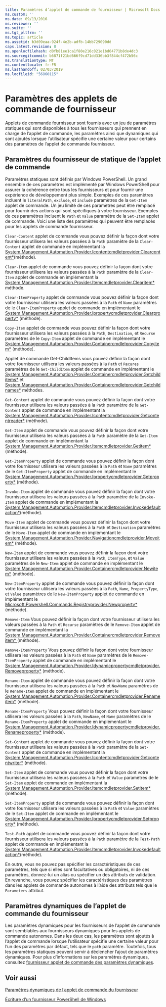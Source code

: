 ```yaml
---
title: Paramètres d’applet de commande de fournisseur | Microsoft Docs
ms.custom: ''
ms.date: 09/13/2016
ms.reviewer: ''
ms.suite: ''
ms.tgt_pltfrm: ''
ms.topic: article
ms.assetid: b3d09eaa-924f-4e2b-adfb-14bb729090dd
caps.latest.revision: 8
ms.openlocfilehash: d0fb81ee1ca1f80e216c021e1bd64771b8de4dc3
ms.sourcegitcommit: b6871f21bd666f9cd71dd336bb3f844cf472b56c
ms.translationtype: MT
ms.contentlocale: fr-FR
ms.lasthandoff: 02/03/2019
ms.locfileid: "56860115"
---
```

# <a name="provider-cmdlet-parameters"></a>Paramètres des applets de commande de fournisseur

Applets de commande fournisseur sont fournis avec un jeu de paramètres statiques qui sont disponibles à tous les fournisseurs qui prennent en charge de l’applet de commande, les paramètres ainsi que dynamiques qui sont ajoutés lorsque l’utilisateur spécifie une certaine valeur pour certains des paramètres de l’applet de commande fournisseur.

## <a name="provider-cmdlet-static-parameters"></a>Paramètres du fournisseur de statique de l’applet de commande

Paramètres statiques sont définis par Windows PowerShell. Un grand ensemble de ces paramètres est implémenté par Windows PowerShell pour assurer la cohérence entre tous les fournisseurs et pour fournir une expérience de développement plus simple. Exemples de ces paramètres incluent le `literalPath`, `exclude`, et `include` paramètres de la `Get-Item` applet de commande. Un jeu limité de ces paramètres peut être remplacé pour fournir des actions qui sont spécifiques à votre fournisseur. Exemples de ces paramètres incluent le `Path` et `Value` paramètre de la `Set-Item` applet de commande. Voici une liste des paramètres qui peuvent être remplacés pour les applets de commande fournisseur.

`Clear-Content` applet de commande vous pouvez définir la façon dont votre fournisseur utilisera les valeurs passées à la `Path` paramètre de la `Clear-Content` applet de commande en implémentant la [System.Management.Automation.Provider.Icontentcmdletprovider.Clearcontent*](/dotnet/api/System.Management.Automation.Provider.IContentCmdletProvider.ClearContent)(méthode).

`Clear-Item` applet de commande vous pouvez définir la façon dont votre fournisseur utilisera les valeurs passées à la `Path` paramètre de la `Clear-Item` applet de commande en implémentant la [System.Management.Automation.Provider.Itemcmdletprovider.Clearitem*](/dotnet/api/System.Management.Automation.Provider.ItemCmdletProvider.ClearItem) méthode.

`Clear-ItemProperty` applet de commande vous pouvez définir la façon dont votre fournisseur utilisera les valeurs passées à la `Path` et `Name` paramètres de le `Clear-ItemProperty` applet de commande en implémentant le [ System.Management.Automation.Provider.Ipropertycmdletprovider.Clearproperty*](/dotnet/api/System.Management.Automation.Provider.IPropertyCmdletProvider.ClearProperty) (méthode).

`Copy-Item` applet de commande vous pouvez définir la façon dont votre fournisseur utilisera les valeurs passées à la `Path`, `Destination`, et `Recurse` paramètres de le `Copy-Item` applet de commande en implémentant le [ System.Management.Automation.Provider.Containercmdletprovider.Copyitem*](/dotnet/api/System.Management.Automation.Provider.ContainerCmdletProvider.CopyItem) (méthode).

Applet de commande Get-ChildItems vous pouvez définir la façon dont votre fournisseur utilisera les valeurs passées à la `Path` et `Recures` paramètres de le `Get-ChildItem` applet de commande en implémentant le [ System.Management.Automation.Provider.Containercmdletprovider.Getchilditems*](/dotnet/api/System.Management.Automation.Provider.ContainerCmdletProvider.GetChildItems) et [System.Management.Automation.Provider.Containercmdletprovider.Getchildnames*](/dotnet/api/System.Management.Automation.Provider.ContainerCmdletProvider.GetChildNames) méthodes.

`Get-Content` applet de commande vous pouvez définir la façon dont votre fournisseur utilisera les valeurs passées à la `Path` paramètre de la `Get-Content` applet de commande en implémentant la [System.Management.Automation.Provider.Icontentcmdletprovider.Getcontentreader*](/dotnet/api/System.Management.Automation.Provider.IContentCmdletProvider.GetContentReader) (méthode).

`Get-Item` applet de commande vous pouvez définir la façon dont votre fournisseur utilisera les valeurs passées à la `Path` paramètre de la `Get-Item` applet de commande en implémentant la [System.Management.Automation.Provider.Itemcmdletprovider.Getitem*](/dotnet/api/System.Management.Automation.Provider.ItemCmdletProvider.GetItem) (méthode).

`Get-ItemProperty` applet de commande vous pouvez définir la façon dont votre fournisseur utilisera les valeurs passées à la `Path` et `Name` paramètres de le `Get-ItemProperty` applet de commande en implémentant le [ System.Management.Automation.Provider.Ipropertycmdletprovider.Getproperty*](/dotnet/api/System.Management.Automation.Provider.IPropertyCmdletProvider.GetProperty) (méthode).

`Invoke-Item` applet de commande vous pouvez définir la façon dont votre fournisseur utilisera les valeurs passées à la `Path` paramètre de la `Invoke-Item` applet de commande en implémentant la [System.Management.Automation.Provider.Itemcmdletprovider.Invokedefaultaction*](/dotnet/api/System.Management.Automation.Provider.ItemCmdletProvider.InvokeDefaultAction)(méthode).

`Move-Item` applet de commande vous pouvez définir la façon dont votre fournisseur utilisera les valeurs passées à la `Path` et `Destination` paramètres de le `Move-Item` applet de commande en implémentant le [ System.Management.Automation.Provider.Navigationcmdletprovider.Moveitem*](/dotnet/api/System.Management.Automation.Provider.NavigationCmdletProvider.MoveItem) (méthode).

`New-Item` applet de commande vous pouvez définir la façon dont votre fournisseur utilisera les valeurs passées à la `Path`, `ItemType`, et `Value` paramètres de le `New-Item` applet de commande en implémentant le [ System.Management.Automation.Provider.Containercmdletprovider.Newitem*](/dotnet/api/System.Management.Automation.Provider.ContainerCmdletProvider.NewItem) (méthode).

`New-ItemProperty` applet de commande vous pouvez définir la façon dont votre fournisseur utilisera les valeurs passées à la `Path`, `Name`, `PropertyType`, et `Value` paramètres de le `New-ItemProperty` applet de commande en implémentant le [ Microsoft.Powershell.Commands.Registryprovider.Newproperty*](/dotnet/api/Microsoft.PowerShell.Commands.RegistryProvider.NewProperty) (méthode).

`Remove-Item` Vous pouvez définir la façon dont votre fournisseur utilisera les valeurs passées à la `Path` et `Recurse` paramètres de le `Remove-Item` applet de commande en implémentant la [System.Management.Automation.Provider.Containercmdletprovider.Removeitem* ](/dotnet/api/System.Management.Automation.Provider.ContainerCmdletProvider.RemoveItem) (méthode).

`Remove-ItemProperty` Vous pouvez définir la façon dont votre fournisseur utilisera les valeurs passées à la `Path` et `Name` paramètres de le `Remove-ItemProperty` applet de commande en implémentant le [ System.Management.Automation.Provider.Idynamicpropertycmdletprovider.Removeproperty*](/dotnet/api/System.Management.Automation.Provider.IDynamicPropertyCmdletProvider.RemoveProperty) (méthode).

`Rename-Item` applet de commande vous pouvez définir la façon dont votre fournisseur utilisera les valeurs passées à la `Path` et `NewName` paramètres de le `Rename-Item` applet de commande en implémentant le [ System.Management.Automation.Provider.Containercmdletprovider.Renameitem*](/dotnet/api/System.Management.Automation.Provider.ContainerCmdletProvider.RenameItem) (méthode).

`Rename-ItemProperty` Vous pouvez définir la façon dont votre fournisseur utilisera les valeurs passées à la `Path`, `NewName`, et `Name` paramètres de le `Rename-ItemProperty` applet de commande en implémentant le [ System.Management.Automation.Provider.Idynamicpropertycmdletprovider.Renameproperty*](/dotnet/api/System.Management.Automation.Provider.IDynamicPropertyCmdletProvider.RenameProperty) (méthode).

`Set-Content` applet de commande vous pouvez définir la façon dont votre fournisseur utilisera les valeurs passées à la `Path` paramètre de la `Set-Content` applet de commande en implémentant la [System.Management.Automation.Provider.Icontentcmdletprovider.Getcontentwriter*](/dotnet/api/System.Management.Automation.Provider.IContentCmdletProvider.GetContentWriter) (méthode).

`Set-Item` applet de commande vous pouvez définir la façon dont votre fournisseur utilisera les valeurs passées à la `Path` et `Value` paramètres de le `Set-Item` applet de commande en implémentant la [System.Management.Automation.Provider.Itemcmdletprovider.Setitem* ](/dotnet/api/System.Management.Automation.Provider.ItemCmdletProvider.SetItem) (méthode).

`Set-ItemProperty` applet de commande vous pouvez définir la façon dont votre fournisseur utilisera les valeurs passées à la `Path` et `Value` paramètres de le `Set-Item` applet de commande en implémentant le [ System.Management.Automation.Provider.Ipropertycmdletprovider.Setproperty*](/dotnet/api/System.Management.Automation.Provider.IPropertyCmdletProvider.SetProperty) (méthode).

`Test-Path` applet de commande vous pouvez définir la façon dont votre fournisseur utilisera les valeurs passées à la `Path` paramètre de la `Test-Path` applet de commande en implémentant la [System.Management.Automation.Provider.Itemcmdletprovider.Invokedefaultaction*](/dotnet/api/System.Management.Automation.Provider.ItemCmdletProvider.InvokeDefaultAction)(méthode).

En outre, vous ne pouvez pas spécifier les caractéristiques de ces paramètres, tels que si elles sont facultatives ou obligatoires, ni de ces paramètres, donnez-lui un alias ou spécifier un des attributs de validation. En revanche, vous pouvez spécifier les caractéristiques des paramètres dans les applets de commande autonomes à l’aide des attributs tels que le `Parameters` attribut.

## <a name="provider-cmdlet-dynamic-parameters"></a>Paramètres dynamiques de l’applet de commande du fournisseur

Les paramètres dynamiques pour les fournisseurs de l’applet de commande sont semblables aux fournisseurs dynamiques pour les applets de commande autonomes. Dans les deux cas, les paramètres sont ajoutés à l’applet de commande lorsque l’utilisateur spécifie une certaine valeur pour l’un des paramètres par défaut, tels que le `path` paramètre. Toutefois, tous les paramètres statiques peuvent servir à déclencher l’ajout de paramètres dynamiques. Pour plus d’informations sur les paramètres dynamiques, consultez [fournisseur applet de commande des paramètres dynamiques](./provider-cmdlet-dynamic-parameters.md).

## <a name="see-also"></a>Voir aussi

[Paramètres dynamiques de l’applet de commande du fournisseur](./provider-cmdlet-dynamic-parameters.md)

[Écriture d’un fournisseur PowerShell de Windows](./writing-a-windows-powershell-provider.md)